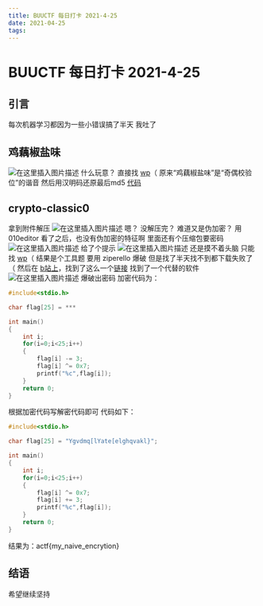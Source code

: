 ```yaml
---
title: BUUCTF 每日打卡 2021-4-25
date: 2021-04-25
tags:
---
```


# BUUCTF 每日打卡 2021-4-25

## 引言

每次机器学习都因为一些小错误搞了半天
我吐了
## 鸡藕椒盐味
![在这里插入图片描述](https://img-blog.csdnimg.cn/20210425223305213.png?x-oss-process=image/watermark,type_ZmFuZ3poZW5naGVpdGk,shadow_10,text_aHR0cHM6Ly9ibG9nLmNzZG4ubmV0L3dlaXhpbl81MjQ0NjA5NQ==,size_16,color_FFFFFF,t_70)
什么玩意？
直接找 [wp](https://www.dazhuanlan.com/2019/12/17/5df7e64bc03b2/)（
原来“鸡藕椒盐味”是“奇偶校验位”的谐音
然后用汉明码还原最后md5
[代码](https://blog.csdn.net/weixin_44017838/article/details/104889490)
## crypto-classic0
拿到附件解压
![在这里插入图片描述](https://img-blog.csdnimg.cn/2021042523210447.png?x-oss-process=image/watermark,type_ZmFuZ3poZW5naGVpdGk,shadow_10,text_aHR0cHM6Ly9ibG9nLmNzZG4ubmV0L3dlaXhpbl81MjQ0NjA5NQ==,size_16,color_FFFFFF,t_70)
嗯？
没解压完？
难道又是伪加密？
用 010editor 看了之后，也没有伪加密的特征啊
里面还有个压缩包要密码
![在这里插入图片描述](https://img-blog.csdnimg.cn/20210425232245660.png?x-oss-process=image/watermark,type_ZmFuZ3poZW5naGVpdGk,shadow_10,text_aHR0cHM6Ly9ibG9nLmNzZG4ubmV0L3dlaXhpbl81MjQ0NjA5NQ==,size_16,color_FFFFFF,t_70)
给了个提示
![在这里插入图片描述](https://img-blog.csdnimg.cn/20210425232321333.png)
还是摸不着头脑
只能找 [wp](https://blog.csdn.net/seven749/article/details/109606928)（
结果是个工具题
要用 ziperello 爆破
但是找了半天找不到都下载失败了（
然后在 [b站上](https://www.bilibili.com/video/BV1EK4y187WG?from=search&seid=579101326676298682)，找到了这么一个[链接](https://ww.lanzous.com/icug02f)
找到了一个代替的软件
![在这里插入图片描述](https://img-blog.csdnimg.cn/20210425232722549.png?x-oss-process=image/watermark,type_ZmFuZ3poZW5naGVpdGk,shadow_10,text_aHR0cHM6Ly9ibG9nLmNzZG4ubmV0L3dlaXhpbl81MjQ0NjA5NQ==,size_16,color_FFFFFF,t_70)
爆破出密码
加密代码为：

```c
#include<stdio.h>

char flag[25] = ***

int main()
{
	int i;
	for(i=0;i<25;i++)
	{
		flag[i] -= 3;
		flag[i] ^= 0x7;
		printf("%c",flag[i]);
	}
	return 0; 
}
```
根据加密代码写解密代码即可
代码如下：

```c
#include<stdio.h>

char flag[25] = "Ygvdmq[lYate[elghqvakl}";

int main()
{
	int i;
	for(i=0;i<25;i++)
	{
        flag[i] ^= 0x7;
		flag[i] += 3;
		printf("%c",flag[i]);
	}
	return 0; 
}
```
结果为：actf{my_naive_encrytion}
## 结语
希望继续坚持